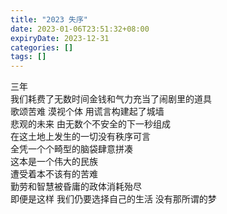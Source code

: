 ```yaml
---
title: "2023 失序"
date: 2023-01-06T23:51:32+08:00
expiryDate: 2023-12-31
categories: []
tags: []
---
```


三年  
我们耗费了无数时间金钱和气力充当了闹剧里的道具  
歌颂苦难 漠视个体 用谎言构建起了城墙  
悲观的未来 由无数个不安全的下一秒组成  
在这土地上发生的一切没有秩序可言  
全凭一个个畸型的脑袋肆意拼凑  
这本是一个伟大的民族  
遭受着本不该有的苦难  
勤劳和智慧被昏庸的政体消耗殆尽  
即便是这样 我们仍要选择自己的生活 没有那所谓的梦  

